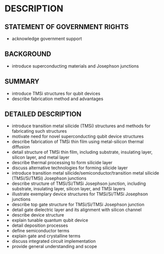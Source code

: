 # DESCRIPTION

## STATEMENT OF GOVERNMENT RIGHTS

- acknowledge government support

## BACKGROUND

- introduce superconducting materials and Josephson junctions

## SUMMARY

- introduce TMSi structures for qubit devices
- describe fabrication method and advantages

## DETAILED DESCRIPTION

- introduce transition metal silicide (TMSi) structures and methods for fabricating such structures
- motivate need for novel superconducting qubit device structures
- describe fabrication of TMSi thin film using metal-silicon thermal diffusion
- detail structure of TMSi thin film, including substrate, insulating layer, silicon layer, and metal layer
- describe thermal processing to form silicide layer
- discuss alternative technologies for forming silicide layer
- introduce transition metal silicide/semiconductor/transition metal silicide (TMSi/Si/TMSi) Josephson junctions
- describe structure of TMSi/Si/TMSi Josephson junction, including substrate, insulating layer, silicon layer, and TMSi layers
- illustrate exemplary device structures for TMSi/Si/TMSi Josephson junctions
- describe top gate structure for TMSi/Si/TMSi Josephson junction
- detail gate dielectric layer and its alignment with silicon channel
- describe device structure
- explain tunable quantum qubit device
- detail deposition processes
- define semiconductor terms
- explain gate and crystalline terms
- discuss integrated circuit implementation
- provide general understanding and scope

